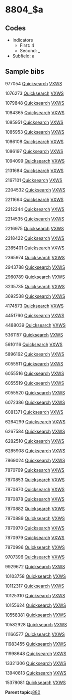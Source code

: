 # 8804\_$a

## Codes

-   Indicators
    -   First: 4
    -   Second: \_
-   Subfield: a

## Sample bibs

977054 [Quicksearch](https://search.library.yale.edu/catalog/977054) [VXWS](http://prodorbis.library.yale.edu:7014/vxws/GetHoldingsService?bibId=977054)

1076273 [Quicksearch](https://search.library.yale.edu/catalog/1076273) [VXWS](http://prodorbis.library.yale.edu:7014/vxws/GetHoldingsService?bibId=1076273)

1079848 [Quicksearch](https://search.library.yale.edu/catalog/1079848) [VXWS](http://prodorbis.library.yale.edu:7014/vxws/GetHoldingsService?bibId=1079848)

1084365 [Quicksearch](https://search.library.yale.edu/catalog/1084365) [VXWS](http://prodorbis.library.yale.edu:7014/vxws/GetHoldingsService?bibId=1084365)

1085951 [Quicksearch](https://search.library.yale.edu/catalog/1085951) [VXWS](http://prodorbis.library.yale.edu:7014/vxws/GetHoldingsService?bibId=1085951)

1085953 [Quicksearch](https://search.library.yale.edu/catalog/1085953) [VXWS](http://prodorbis.library.yale.edu:7014/vxws/GetHoldingsService?bibId=1085953)

1086108 [Quicksearch](https://search.library.yale.edu/catalog/1086108) [VXWS](http://prodorbis.library.yale.edu:7014/vxws/GetHoldingsService?bibId=1086108)

1086197 [Quicksearch](https://search.library.yale.edu/catalog/1086197) [VXWS](http://prodorbis.library.yale.edu:7014/vxws/GetHoldingsService?bibId=1086197)

1094099 [Quicksearch](https://search.library.yale.edu/catalog/1094099) [VXWS](http://prodorbis.library.yale.edu:7014/vxws/GetHoldingsService?bibId=1094099)

2131684 [Quicksearch](https://search.library.yale.edu/catalog/2131684) [VXWS](http://prodorbis.library.yale.edu:7014/vxws/GetHoldingsService?bibId=2131684)

2167101 [Quicksearch](https://search.library.yale.edu/catalog/2167101) [VXWS](http://prodorbis.library.yale.edu:7014/vxws/GetHoldingsService?bibId=2167101)

2204532 [Quicksearch](https://search.library.yale.edu/catalog/2204532) [VXWS](http://prodorbis.library.yale.edu:7014/vxws/GetHoldingsService?bibId=2204532)

2211664 [Quicksearch](https://search.library.yale.edu/catalog/2211664) [VXWS](http://prodorbis.library.yale.edu:7014/vxws/GetHoldingsService?bibId=2211664)

2212244 [Quicksearch](https://search.library.yale.edu/catalog/2212244) [VXWS](http://prodorbis.library.yale.edu:7014/vxws/GetHoldingsService?bibId=2212244)

2214535 [Quicksearch](https://search.library.yale.edu/catalog/2214535) [VXWS](http://prodorbis.library.yale.edu:7014/vxws/GetHoldingsService?bibId=2214535)

2216975 [Quicksearch](https://search.library.yale.edu/catalog/2216975) [VXWS](http://prodorbis.library.yale.edu:7014/vxws/GetHoldingsService?bibId=2216975)

2218422 [Quicksearch](https://search.library.yale.edu/catalog/2218422) [VXWS](http://prodorbis.library.yale.edu:7014/vxws/GetHoldingsService?bibId=2218422)

2365401 [Quicksearch](https://search.library.yale.edu/catalog/2365401) [VXWS](http://prodorbis.library.yale.edu:7014/vxws/GetHoldingsService?bibId=2365401)

2365974 [Quicksearch](https://search.library.yale.edu/catalog/2365974) [VXWS](http://prodorbis.library.yale.edu:7014/vxws/GetHoldingsService?bibId=2365974)

2943788 [Quicksearch](https://search.library.yale.edu/catalog/2943788) [VXWS](http://prodorbis.library.yale.edu:7014/vxws/GetHoldingsService?bibId=2943788)

2960789 [Quicksearch](https://search.library.yale.edu/catalog/2960789) [VXWS](http://prodorbis.library.yale.edu:7014/vxws/GetHoldingsService?bibId=2960789)

3235735 [Quicksearch](https://search.library.yale.edu/catalog/3235735) [VXWS](http://prodorbis.library.yale.edu:7014/vxws/GetHoldingsService?bibId=3235735)

3692538 [Quicksearch](https://search.library.yale.edu/catalog/3692538) [VXWS](http://prodorbis.library.yale.edu:7014/vxws/GetHoldingsService?bibId=3692538)

4174573 [Quicksearch](https://search.library.yale.edu/catalog/4174573) [VXWS](http://prodorbis.library.yale.edu:7014/vxws/GetHoldingsService?bibId=4174573)

4451760 [Quicksearch](https://search.library.yale.edu/catalog/4451760) [VXWS](http://prodorbis.library.yale.edu:7014/vxws/GetHoldingsService?bibId=4451760)

4488039 [Quicksearch](https://search.library.yale.edu/catalog/4488039) [VXWS](http://prodorbis.library.yale.edu:7014/vxws/GetHoldingsService?bibId=4488039)

5361157 [Quicksearch](https://search.library.yale.edu/catalog/5361157) [VXWS](http://prodorbis.library.yale.edu:7014/vxws/GetHoldingsService?bibId=5361157)

5610116 [Quicksearch](https://search.library.yale.edu/catalog/5610116) [VXWS](http://prodorbis.library.yale.edu:7014/vxws/GetHoldingsService?bibId=5610116)

5896162 [Quicksearch](https://search.library.yale.edu/catalog/5896162) [VXWS](http://prodorbis.library.yale.edu:7014/vxws/GetHoldingsService?bibId=5896162)

6055511 [Quicksearch](https://search.library.yale.edu/catalog/6055511) [VXWS](http://prodorbis.library.yale.edu:7014/vxws/GetHoldingsService?bibId=6055511)

6055516 [Quicksearch](https://search.library.yale.edu/catalog/6055516) [VXWS](http://prodorbis.library.yale.edu:7014/vxws/GetHoldingsService?bibId=6055516)

6055519 [Quicksearch](https://search.library.yale.edu/catalog/6055519) [VXWS](http://prodorbis.library.yale.edu:7014/vxws/GetHoldingsService?bibId=6055519)

6055520 [Quicksearch](https://search.library.yale.edu/catalog/6055520) [VXWS](http://prodorbis.library.yale.edu:7014/vxws/GetHoldingsService?bibId=6055520)

6072386 [Quicksearch](https://search.library.yale.edu/catalog/6072386) [VXWS](http://prodorbis.library.yale.edu:7014/vxws/GetHoldingsService?bibId=6072386)

6081371 [Quicksearch](https://search.library.yale.edu/catalog/6081371) [VXWS](http://prodorbis.library.yale.edu:7014/vxws/GetHoldingsService?bibId=6081371)

6264299 [Quicksearch](https://search.library.yale.edu/catalog/6264299) [VXWS](http://prodorbis.library.yale.edu:7014/vxws/GetHoldingsService?bibId=6264299)

6267584 [Quicksearch](https://search.library.yale.edu/catalog/6267584) [VXWS](http://prodorbis.library.yale.edu:7014/vxws/GetHoldingsService?bibId=6267584)

6282510 [Quicksearch](https://search.library.yale.edu/catalog/6282510) [VXWS](http://prodorbis.library.yale.edu:7014/vxws/GetHoldingsService?bibId=6282510)

6285908 [Quicksearch](https://search.library.yale.edu/catalog/6285908) [VXWS](http://prodorbis.library.yale.edu:7014/vxws/GetHoldingsService?bibId=6285908)

7869024 [Quicksearch](https://search.library.yale.edu/catalog/7869024) [VXWS](http://prodorbis.library.yale.edu:7014/vxws/GetHoldingsService?bibId=7869024)

7870769 [Quicksearch](https://search.library.yale.edu/catalog/7870769) [VXWS](http://prodorbis.library.yale.edu:7014/vxws/GetHoldingsService?bibId=7870769)

7870853 [Quicksearch](https://search.library.yale.edu/catalog/7870853) [VXWS](http://prodorbis.library.yale.edu:7014/vxws/GetHoldingsService?bibId=7870853)

7870870 [Quicksearch](https://search.library.yale.edu/catalog/7870870) [VXWS](http://prodorbis.library.yale.edu:7014/vxws/GetHoldingsService?bibId=7870870)

7870878 [Quicksearch](https://search.library.yale.edu/catalog/7870878) [VXWS](http://prodorbis.library.yale.edu:7014/vxws/GetHoldingsService?bibId=7870878)

7870882 [Quicksearch](https://search.library.yale.edu/catalog/7870882) [VXWS](http://prodorbis.library.yale.edu:7014/vxws/GetHoldingsService?bibId=7870882)

7870889 [Quicksearch](https://search.library.yale.edu/catalog/7870889) [VXWS](http://prodorbis.library.yale.edu:7014/vxws/GetHoldingsService?bibId=7870889)

7870970 [Quicksearch](https://search.library.yale.edu/catalog/7870970) [VXWS](http://prodorbis.library.yale.edu:7014/vxws/GetHoldingsService?bibId=7870970)

7870979 [Quicksearch](https://search.library.yale.edu/catalog/7870979) [VXWS](http://prodorbis.library.yale.edu:7014/vxws/GetHoldingsService?bibId=7870979)

7870996 [Quicksearch](https://search.library.yale.edu/catalog/7870996) [VXWS](http://prodorbis.library.yale.edu:7014/vxws/GetHoldingsService?bibId=7870996)

9707396 [Quicksearch](https://search.library.yale.edu/catalog/9707396) [VXWS](http://prodorbis.library.yale.edu:7014/vxws/GetHoldingsService?bibId=9707396)

9929672 [Quicksearch](https://search.library.yale.edu/catalog/9929672) [VXWS](http://prodorbis.library.yale.edu:7014/vxws/GetHoldingsService?bibId=9929672)

10103758 [Quicksearch](https://search.library.yale.edu/catalog/10103758) [VXWS](http://prodorbis.library.yale.edu:7014/vxws/GetHoldingsService?bibId=10103758)

10112317 [Quicksearch](https://search.library.yale.edu/catalog/10112317) [VXWS](http://prodorbis.library.yale.edu:7014/vxws/GetHoldingsService?bibId=10112317)

10125310 [Quicksearch](https://search.library.yale.edu/catalog/10125310) [VXWS](http://prodorbis.library.yale.edu:7014/vxws/GetHoldingsService?bibId=10125310)

10155624 [Quicksearch](https://search.library.yale.edu/catalog/10155624) [VXWS](http://prodorbis.library.yale.edu:7014/vxws/GetHoldingsService?bibId=10155624)

10558381 [Quicksearch](https://search.library.yale.edu/catalog/10558381) [VXWS](http://prodorbis.library.yale.edu:7014/vxws/GetHoldingsService?bibId=10558381)

10582928 [Quicksearch](https://search.library.yale.edu/catalog/10582928) [VXWS](http://prodorbis.library.yale.edu:7014/vxws/GetHoldingsService?bibId=10582928)

11166577 [Quicksearch](https://search.library.yale.edu/catalog/11166577) [VXWS](http://prodorbis.library.yale.edu:7014/vxws/GetHoldingsService?bibId=11166577)

11983455 [Quicksearch](https://search.library.yale.edu/catalog/11983455) [VXWS](http://prodorbis.library.yale.edu:7014/vxws/GetHoldingsService?bibId=11983455)

11998648 [Quicksearch](https://search.library.yale.edu/catalog/11998648) [VXWS](http://prodorbis.library.yale.edu:7014/vxws/GetHoldingsService?bibId=11998648)

13321306 [Quicksearch](https://search.library.yale.edu/catalog/13321306) [VXWS](http://prodorbis.library.yale.edu:7014/vxws/GetHoldingsService?bibId=13321306)

13940813 [Quicksearch](https://search.library.yale.edu/catalog/13940813) [VXWS](http://prodorbis.library.yale.edu:7014/vxws/GetHoldingsService?bibId=13940813)

15378081 [Quicksearch](https://search.library.yale.edu/catalog/15378081) [VXWS](http://prodorbis.library.yale.edu:7014/vxws/GetHoldingsService?bibId=15378081)

**Parent topic:**[880](../../tags/880/880.md)

